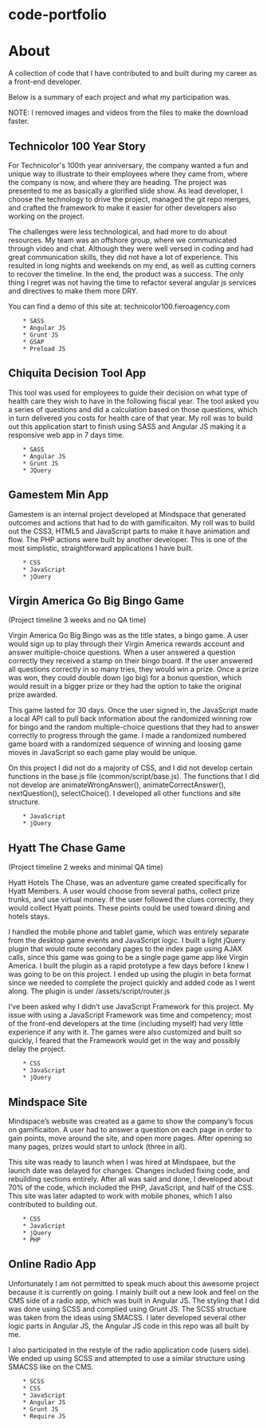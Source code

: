 code-portfolio
==============

# About

A collection of code that I have contributed to and built during my career as a front-end developer.

Below is a summary of each project and what my participation was.

NOTE: I removed images and videos from the files to make the download faster. 


## Technicolor 100 Year Story

For Technicolor's 100th year anniversary, the company wanted a fun and unique way to illustrate to their employees where they came from, where the company is now, and where they are heading. The project was presented to me as basically a glorified slide show. As lead developer, I choose the technology to drive the project, managed the git repo merges, and crafted the framework to make it easier for other developers also working on the project.

The challenges were less technological, and had more to do about resources. My team was an offshore group, where we communicated through video and chat. Although they were well versed in coding and had great communication skills, they did not have a lot of experience. This resulted in long nights and weekends on my end, as well as cutting corners to recover the timeline. In the end, the product was a success. The only thing I regret was not having the time to refactor several angular js services and directives to make them more DRY. 

You can find a demo of this site at: technicolor100.fieroagency.com

        * SASS
        * Angular JS
        * Grunt JS
        * GSAP
        * Preload JS


## Chiquita Decision Tool App

This tool was used for employees to guide their decision on what type of health care they wish to have in the following fiscal year. The tool asked you a series of questions and did a calculation based on those questions, which in turn delivered you costs for health care of that year. My roll was to build out this application start to finish using SASS and Angular JS making it a responsive web app in 7 days time. 

        * SASS
        * Angular JS
        * Grunt JS
        * JQuery


## Gamestem Min App

Gamestem is an internal project developed at Mindspace that generated outcomes and actions that had to do with gamificaiton. My roll was to build out the CSS3, HTML5 and JavaScript parts to make it have animation and flow. The PHP actions were built by another developer. This is one of the most simplistic, straightforward applications I have built.

        * CSS
        * JavaScript
        * jQuery

## Virgin America Go Big Bingo Game

(Project timeline 3 weeks and no QA time)

Virgin America Go Big Bingo was as the title states, a bingo game. A user would sign up to play through their Virgin America rewards account and answer multiple-choice questions. When a user answered a question correctly they received a stamp on their bingo board. If the user answered all questions correctly in so many tries, they would win a prize. Once a prize was won, they could double down (go big) for a bonus question, which would result in a bigger prize or they had the option to take the original prize awarded.

This game lasted for 30 days. Once the user signed in, the JavaScript made a local API call to pull back information about the randomized winning row for bingo and the random multiple-choice questions that they had to answer correctly to progress through the game. I made a randomized numbered game board with a randomized sequence of winning and loosing game moves in JavaScript so each game play would be unique.

On this project I did not do a majority of CSS, and I did not develop certain functions in the base.js file (common/script/base.js). The functions that I did not develop are animateWrongAnswer(), animateCorrectAnswer(), nextQuestion(), selectChoice(). I developed all other functions and site structure.

        * JavaScript
        * jQuery

## Hyatt The Chase Game

(Project timeline 2 weeks and minimal QA time)

Hyatt Hotels The Chase, was an adventure game created specifically for Hyatt Members. A user would choose from several paths, collect prize trunks, and use virtual money. If the user followed the clues correctly, they would collect Hyatt points. These points could be used toward dining and hotels stays. 

I handled the mobile phone and tablet game, which was entirely separate from the desktop game events and JavaScript logic. I built a light jQuery plugin that would route secondary pages to the index page using AJAX calls, since this game was going to be a single page game app like Virgin America. I built the plugin as a rapid prototype a few days before I knew I was going to be on this project. I ended up using the plugin in beta format since we needed to complete the project quickly and added code as I went along. The plugin is under /assets/script/router.js

I’ve been asked why I didn’t use JavaScript Framework for this project. My issue with using a JavaScript Framework was time and competency; most of the front-end developers at the time (including myself) had very little experience if any with it. The games were also customized and built so quickly, I feared that the Framework would get in the way and possibly delay the project.

        * CSS
        * JavaScript
        * jQuery

## Mindspace Site

Mindspace’s website was created as a game to show the company’s focus on gamificaiton. A user had to answer a question on each page in order to gain points, move around the site, and open more pages. After opening so many pages, prizes would start to unlock (three in all).

This site was ready to launch when I was hired at Mindspaee, but the launch date was delayed for changes. Changes included fixing code, and rebuilding sections entirely. After all was said and done, I developed about 70% of the code, which included the PHP, JavaScript, and half of the CSS. This site was later adapted to work with mobile phones, which I also contributed to building out. 

        * CSS
        * JavaScript
        * jQuery
        * PHP

## Online Radio App

Unfortunately I am not permitted to speak much about this awesome project because it is currently on going. I mainly built out a new look and feel on the CMS side of a radio app, which was built in Angular JS. The styling that I did was done using SCSS and complied using Grunt JS. The SCSS structure was taken from the ideas using SMACSS. I later developed several other logic parts in Angular JS, the Angular JS code in this repo was all built by me.

I also participated in the restyle of the radio application code (users side). We ended up using SCSS and attempted to use a similar structure using SMACSS like on the CMS.

        * SCSS
        * CSS
        * JavaScript
        * Angular JS
        * Grunt JS
        * Require JS
